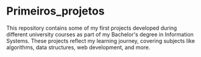 # Primeiros_projetos
This repository contains some of my first projects developed during different university courses as part of my Bachelor's degree in Information Systems. These projects reflect my learning journey, covering subjects like algorithms, data structures, web development, and more.
